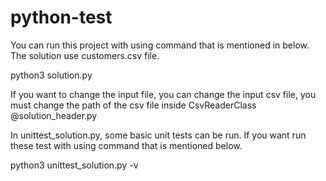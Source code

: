# python-test

You can run this project with using command that is mentioned in below. The solution use customers.csv file. 

python3 solution.py

If you want to change the input file, you can change the input csv file, you must change the path of the csv file inside CsvReaderClass @solution_header.py

In unittest_solution.py, some basic unit tests can be run. If you want run these test with using command that is mentioned below.

python3 unittest_solution.py -v

